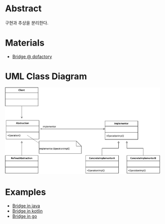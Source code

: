 # Abstract

구현과 추상을 분리한다.

# Materials

* [Bridge @ dofactory](https://www.dofactory.com/net/bridge-design-pattern)

# UML Class Diagram

![](bridge.drawio.png)

# Examples

* [Bridge in java](/java/java_designpattern/bridge.md)
* [Bridge in kotlin](/kotlin/kotlin_design_pattern/bridge.md)
* [Bridge in go](/golang/go_design_pattern/bridge.md)
